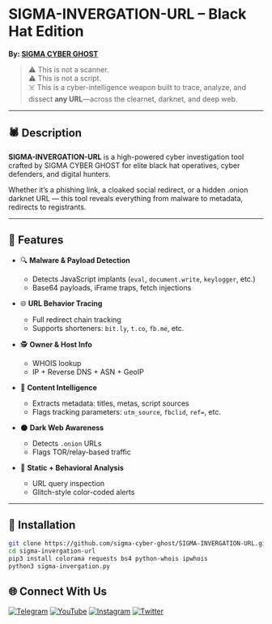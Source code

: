 # SIGMA-INVERGATION-URL – Black Hat Edition

**By: [SIGMA CYBER GHOST](https://github.com/sigma-cyber-ghost)**

> ⚠️ This is not a scanner.  
> ⚠️ This is not a script.  
> ☠️ This is a cyber-intelligence weapon built to trace, analyze, and dissect **any URL**—across the clearnet, darknet, and deep web.

---

## 🕷️ Description

**SIGMA-INVERGATION-URL** is a high-powered cyber investigation tool crafted by SIGMA CYBER GHOST for elite black hat operatives, cyber defenders, and digital hunters.

Whether it’s a phishing link, a cloaked social redirect, or a hidden .onion darknet URL — this tool reveals everything from malware to metadata, redirects to registrants.

---

## 🧠 Features

- 🔍 **Malware & Payload Detection**
  - Detects JavaScript implants (`eval`, `document.write`, `keylogger`, etc.)
  - Base64 payloads, iFrame traps, fetch injections

- 🌐 **URL Behavior Tracing**
  - Full redirect chain tracking
  - Supports shorteners: `bit.ly`, `t.co`, `fb.me`, etc.

- 🕵️ **Owner & Host Info**
  - WHOIS lookup
  - IP + Reverse DNS + ASN + GeoIP

- 🧬 **Content Intelligence**
  - Extracts metadata: titles, metas, script sources
  - Flags tracking parameters: `utm_source`, `fbclid`, `ref=`, etc.

- 🌑 **Dark Web Awareness**
  - Detects `.onion` URLs
  - Flags TOR/relay-based traffic

- 🧪 **Static + Behavioral Analysis**
  - URL query inspection
  - Glitch-style color-coded alerts

---

## 🧰 Installation

```bash
git clone https://github.com/sigma-cyber-ghost/SIGMA-INVERGATION-URL.git
cd sigma-invergation-url
pip3 install colorama requests bs4 python-whois ipwhois
python3 sigma-invergation.py
```

## 🌐 Connect With Us

[![Telegram](https://img.shields.io/badge/Telegram-Sigma_Ghost-blue?logo=telegram)](https://t.me/Sigma_Cyber_Ghost)  [![YouTube](https://img.shields.io/badge/YouTube-Sigma_Ghost-red?logo=youtube)](https://www.youtube.com/@sigma_ghost_hacking)  [![Instagram](https://img.shields.io/badge/Instagram-Safder_Khan-purple?logo=instagram)](https://www.instagram.com/safderkhan0800_/)  [![Twitter](https://img.shields.io/badge/Twitter-@safderkhan0800_-1DA1F2?logo=twitter)](https://twitter.com/safderkhan0800_)
